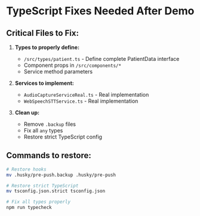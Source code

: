 # TypeScript Fixes Needed After Demo

## Critical Files to Fix:

1. **Types to properly define:**
   - `/src/types/patient.ts` - Define complete PatientData interface
   - Component props in `/src/components/*`
   - Service method parameters

2. **Services to implement:**
   - `AudioCaptureServiceReal.ts` - Real implementation
   - `WebSpeechSTTService.ts` - Real implementation

3. **Clean up:**
   - Remove `.backup` files
   - Fix all `any` types
   - Restore strict TypeScript config

## Commands to restore:
```bash
# Restore hooks
mv .husky/pre-push.backup .husky/pre-push

# Restore strict TypeScript
mv tsconfig.json.strict tsconfig.json

# Fix all types properly
npm run typecheck
```
